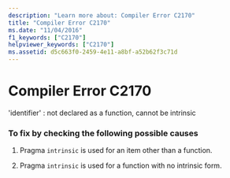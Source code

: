 ```yaml
---
description: "Learn more about: Compiler Error C2170"
title: "Compiler Error C2170"
ms.date: "11/04/2016"
f1_keywords: ["C2170"]
helpviewer_keywords: ["C2170"]
ms.assetid: d5c663f0-2459-4e11-a8bf-a52b62f3c71d
---
```

# Compiler Error C2170

'identifier' : not declared as a function, cannot be intrinsic

### To fix by checking the following possible causes

1. Pragma `intrinsic` is used for an item other than a function.

1. Pragma `intrinsic` is used for a function with no intrinsic form.
